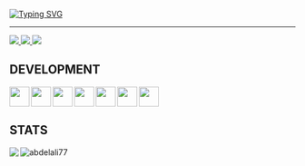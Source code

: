 [![Typing SVG](https://readme-typing-svg.demolab.com?font=Orbitron&size=30&duration=3500&pause=300&color=E20338&center=true&width=435&lines=Hey+I'm+Abdelali)](https://git.io/typing-svg)

<hr/>
<a href="https://discord.com/users/665679739549384704">
    <img src="https://img.shields.io/badge/-Discord-000?style=flat&logo=Discord&logoColor=7289da&labelColor=000">
</a>
<a href="mailto:albatross1.off@gmail.com">
    <img src="https://img.shields.io/badge/-Gmail-000?style=flat&logo=Gmail&logoColor=ea4335&labelColor=000"">
</a>
<a href="https://twitter.com/abdelali_js">
    <img src="https://img.shields.io/badge/-X-000?style=flat&logo=X&logoColor=fff&labelColor=000"">
</a>

## DEVELOPMENT
<a href="https://skillicons.dev">
    <img width="35" height="35" align="left" src="https://skillicons.dev/icons?i=js" /> <img width="35" height="35" align="left" src="https://skillicons.dev/icons?i=nodejs" /> <img width="35" height="35" align="left" src="https://skillicons.dev/icons?i=ts" /><img width="35" height="35" align="left" src="https://skillicons.dev/icons?i=c" />
    <img width="35" height="35" align="left" src="https://skillicons.dev/icons?i=bash" /> <img width="35" height="35" align="left" src="https://skillicons.dev/icons?i=vscode" /> <img width="35" height="35" src="https://skillicons.dev/icons?i=git" />
  </a>

## STATS
<img align="left" src="https://github-readme-stats.vercel.app/api/top-langs/?username=abdelali77&layout=compact&langs_count=8&bg_color=000&icon_color=FFF&border_radius=10&hide_border=true&text_color=fff&hide_title=true" />
<img src="https://github-readme-stats.vercel.app/api?username=abdelali77&show_icons=true&hide_title=true&title_color=FFF&bg_color=000&icon_color=FFF&text_color=E20338&border_radius=10&hide_border=true" alt="abdelali77" />
